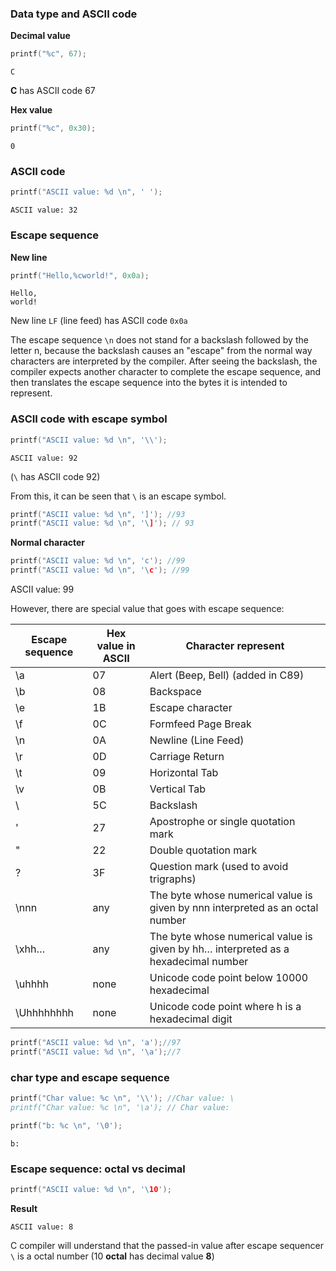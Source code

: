 ### Data type and ASCII code

**Decimal value**

```c    
printf("%c", 67); 
```

```
C
```

**C** has ASCII code 67

**Hex value**

```c
printf("%c", 0x30);
```

```
0
```

### ASCII code

```c
printf("ASCII value: %d \n", ' ');
```

```
ASCII value: 32 
```

### Escape sequence

**New line**

```c
printf("Hello,%cworld!", 0x0a);
```

```
Hello,
world!
```

New line ``LF`` (line feed) has ASCII code ``0x0a``

The escape sequence ``\n`` does not stand for a backslash followed by the letter n, because the backslash causes an "escape" from the normal way characters are interpreted by the compiler. After seeing the backslash, the compiler expects another character to complete the escape sequence, and then translates the escape sequence into the bytes it is intended to represent. 

### ASCII code with escape symbol

```c
printf("ASCII value: %d \n", '\\');
```

```
ASCII value: 92 
```

(``\`` has ASCII code 92)

From this, it can be seen that ``\`` is an escape symbol.

```c
printf("ASCII value: %d \n", ']'); //93
printf("ASCII value: %d \n", '\]'); // 93
```

**Normal character**

```c
printf("ASCII value: %d \n", 'c'); //99
printf("ASCII value: %d \n", '\c'); //99
```
ASCII value: 99 

However, there are special value that goes with escape sequence:

| Escape sequence | Hex value in ASCII|Character represent|
| ------- |------|------|
|\a |07|Alert (Beep, Bell) (added in C89)|		
|\b |08|Backspace|			
|\e |1B|Escape character|
|\f	|0C|Formfeed Page Break|
|\n	|0A|Newline (Line Feed)|
|\r	|0D|Carriage Return|
|\t	|09|Horizontal Tab|
|\v	|0B|Vertical Tab|
|\\	|5C	|Backslash|
|\'	|27	|Apostrophe or single quotation mark|
|\"	|22	|Double quotation mark|
|\?	|3F	|Question mark (used to avoid trigraphs)|
|\nnn|	any|	The byte whose numerical value is given by nnn interpreted as an octal number|
|\xhh…|	any|	The byte whose numerical value is given by hh… interpreted as a hexadecimal number|
|\uhhhh|none|	Unicode code point below 10000 hexadecimal|
\Uhhhhhhhh|	none|	Unicode code point where h is a hexadecimal digit|

```c
printf("ASCII value: %d \n", 'a');//97
printf("ASCII value: %d \n", '\a');//7
```

### char type and escape sequence

```c
printf("Char value: %c \n", '\\'); //Char value: \
printf("Char value: %c \n", '\a'); // Char value: 
```

```c
printf("b: %c \n", '\0');
```

```
b:  
```

### Escape sequence: octal vs decimal

```c
printf("ASCII value: %d \n", '\10');
```

**Result**

```
ASCII value: 8 
```

C compiler will understand that the passed-in value after escape sequencer ``\`` is a octal number (10 **octal** has decimal value **8**)